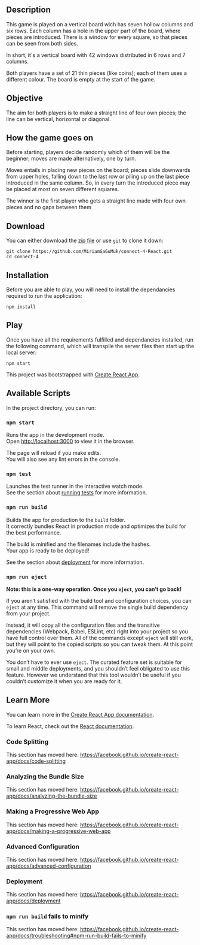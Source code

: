 ## Description

This game is played on a vertical board wich has seven hollow columns and six rows. Each column has a hole in the upper part of the board, where pieces are introduced. There is a window for every square, so that pieces can be seen from both sides.

In short, it´s a vertical board with 42 windows distributed in 6 rows and 7 columns.

Both players have a set of 21 thin pieces (like coins); each of them uses a different colour. The board is empty at the start of the game.

## Objective

The aim for both players is to make a straight line of four own pieces; the line can be vertical, horizontal or diagonal.

## How the game goes on

Before starting, players decide randomly which of them will be the beginner; moves are made alternatively, one by turn.

Moves entails in placing new pieces on the board; pieces slide downwards from upper holes, falling down to the last row or piling up on the last piece introduced in the same column. So, in every turn the introduced piece may be placed at most on seven different squares.

The winner is the first player who gets a straight line made with four own pieces and no gaps between them

## Download
You can either download the [zip file](https://github.com/MiriamGaGuMuk/connect-4-React/archive/master.zip) or use `git` to clone it down:
```
git clone https://github.com/MiriamGaGuMuk/connect-4-React.git
cd connect-4
```

## Installation
Before you are able to play, you will need to install the dependancies required to run the application:
```
npm install
```

## Play
Once you have all the requirements fulfilled and dependancies installed, run the following command, which will transpile the server files then start up the local server:
```
npm start
```

This project was bootstrapped with [Create React App](https://github.com/facebook/create-react-app).

## Available Scripts

In the project directory, you can run:

### `npm start`

Runs the app in the development mode.<br>
Open [http://localhost:3000](http://localhost:3000) to view it in the browser.

The page will reload if you make edits.<br>
You will also see any lint errors in the console.

### `npm test`

Launches the test runner in the interactive watch mode.<br>
See the section about [running tests](https://facebook.github.io/create-react-app/docs/running-tests) for more information.

### `npm run build`

Builds the app for production to the `build` folder.<br>
It correctly bundles React in production mode and optimizes the build for the best performance.

The build is minified and the filenames include the hashes.<br>
Your app is ready to be deployed!

See the section about [deployment](https://facebook.github.io/create-react-app/docs/deployment) for more information.

### `npm run eject`

**Note: this is a one-way operation. Once you `eject`, you can’t go back!**

If you aren’t satisfied with the build tool and configuration choices, you can `eject` at any time. This command will remove the single build dependency from your project.

Instead, it will copy all the configuration files and the transitive dependencies (Webpack, Babel, ESLint, etc) right into your project so you have full control over them. All of the commands except `eject` will still work, but they will point to the copied scripts so you can tweak them. At this point you’re on your own.

You don’t have to ever use `eject`. The curated feature set is suitable for small and middle deployments, and you shouldn’t feel obligated to use this feature. However we understand that this tool wouldn’t be useful if you couldn’t customize it when you are ready for it.

## Learn More

You can learn more in the [Create React App documentation](https://facebook.github.io/create-react-app/docs/getting-started).

To learn React, check out the [React documentation](https://reactjs.org/).

### Code Splitting

This section has moved here: https://facebook.github.io/create-react-app/docs/code-splitting

### Analyzing the Bundle Size

This section has moved here: https://facebook.github.io/create-react-app/docs/analyzing-the-bundle-size

### Making a Progressive Web App

This section has moved here: https://facebook.github.io/create-react-app/docs/making-a-progressive-web-app

### Advanced Configuration

This section has moved here: https://facebook.github.io/create-react-app/docs/advanced-configuration

### Deployment

This section has moved here: https://facebook.github.io/create-react-app/docs/deployment

### `npm run build` fails to minify

This section has moved here: https://facebook.github.io/create-react-app/docs/troubleshooting#npm-run-build-fails-to-minify
